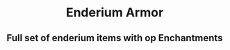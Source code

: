 <h1 align="center">Enderium Armor</h1>
<h2 align="center">Full set of enderium items with op Enchantments</h2>

